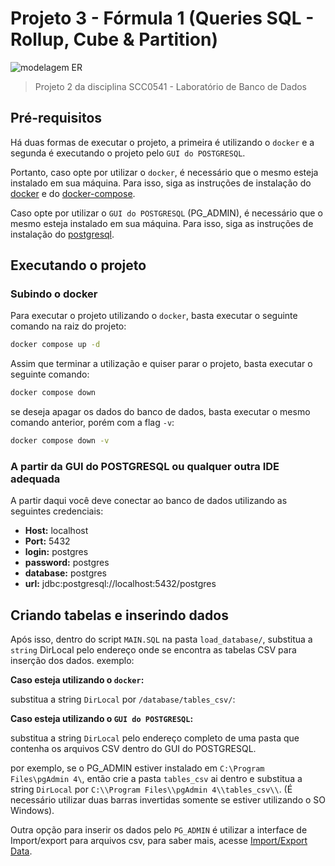 # Projeto 3 - Fórmula 1 (Queries SQL - Rollup, Cube & Partition)

![modelagem ER](https://i.imgur.com/nF4Y3IT.png)
> Projeto 2 da disciplina SCC0541 - Laboratório de Banco de Dados

## Pré-requisitos

Há duas formas de executar o projeto, a primeira é utilizando o `docker` e a segunda é executando o projeto pelo `GUI do POSTGRESQL`.

Portanto, caso opte por utilizar o `docker`, é necessário que o mesmo esteja instalado em sua máquina. Para isso, siga as instruções de instalação do [docker](https://docs.docker.com/engine/install/) e do [docker-compose](https://docs.docker.com/compose/install/).

Caso opte por utilizar o `GUI do POSTGRESQL` (PG_ADMIN), é necessário que o mesmo esteja instalado em sua máquina. Para isso, siga as instruções de instalação do [postgresql](https://www.pgadmin.org/download/).

## Executando o projeto

### Subindo o docker

Para executar o projeto utilizando o `docker`, basta executar o seguinte comando na raiz do projeto:

```bash
docker compose up -d
```

Assim que terminar a utilização e quiser parar o projeto, basta executar o seguinte comando:

```bash
docker compose down
```

se deseja apagar os dados do banco de dados, basta executar o mesmo comando anterior, porém com a flag `-v`:

```bash
docker compose down -v
```

### A partir da GUI do POSTGRESQL ou qualquer outra IDE adequada

A partir daqui você deve conectar ao banco de dados utilizando as seguintes credenciais:

- **Host:** localhost
- **Port:** 5432
- **login:** postgres
- **password:** postgres
- **database:** postgres
- **url:** jdbc:postgresql://localhost:5432/postgres

## Criando tabelas e inserindo dados

Após isso, dentro do script `MAIN.SQL` na pasta `load_database/`, substitua a `string` DirLocal pelo endereço onde se encontra as tabelas CSV para inserção dos dados. exemplo:

**Caso esteja utilizando o `docker`:**

substitua a string `DirLocal` por `/database/tables_csv/`:

**Caso esteja utilizando o `GUI do POSTGRESQL`:**

substitua a string `DirLocal` pelo endereço completo de uma pasta que contenha os arquivos CSV dentro do GUI do POSTGRESQL.

por exemplo, se o PG_ADMIN estiver instalado em `C:\Program Files\pgAdmin 4\`, então crie a pasta `tables_csv` ai dentro e substitua a string `DirLocal` por `C:\\Program Files\\pgAdmin 4\\tables_csv\\`. (É necessário utilizar duas barras invertidas somente se estiver utilizando o SO Windows).

Outra opção para inserir os dados pelo `PG_ADMIN` é utilizar a interface de Import/export para arquivos csv, para saber mais, acesse [Import/Export Data](https://www.pgadmin.org/docs/pgadmin4/development/import_export_data.html).
